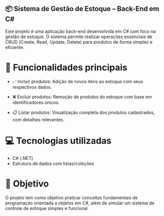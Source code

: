 ## 📦 Sistema de Gestão de Estoque – Back-End em C#

Este projeto é uma aplicação back-end desenvolvida em C# com foco na gestão de estoque. O sistema permite realizar operações essenciais de CRUD (Create, Read, Update, Delete) para produtos de forma simples e eficiente.

# 🔧 Funcionalidades principais

- ✅ Incluir produtos: Adição de novos itens ao estoque com seus respectivos dados.

- ❌ Excluir produtos: Remoção de produtos do estoque com base em identificadores únicos.

- 📋 Listar produtos: Visualização completa dos produtos cadastrados, com detalhes relevantes.

# 💻 Tecnologias utilizadas

- C# (.NET)  
- Estrutura de dados com listas/coleções

# 🚀 Objetivo

O projeto tem como objetivo praticar conceitos fundamentais de programação orientada a objetos em C#, além de simular um sistema de controle de estoque simples e funcional.
